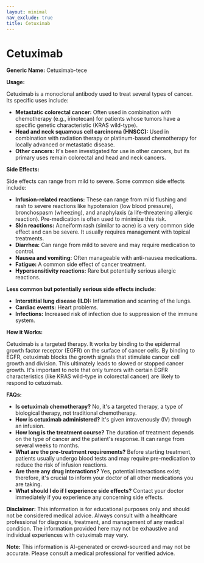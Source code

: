```yaml
---
layout: minimal
nav_exclude: true
title: Cetuximab
---
```


# Cetuximab

**Generic Name:** Cetuximab-tece

**Usage:**

Cetuximab is a monoclonal antibody used to treat several types of cancer.  Its specific uses include:

* **Metastatic colorectal cancer:**  Often used in combination with chemotherapy (e.g., irinotecan) for patients whose tumors have a specific genetic characteristic (KRAS wild-type).
* **Head and neck squamous cell carcinoma (HNSCC):** Used in combination with radiation therapy or platinum-based chemotherapy for locally advanced or metastatic disease.
* **Other cancers:** It's been investigated for use in other cancers, but its primary uses remain colorectal and head and neck cancers.


**Side Effects:**

Side effects can range from mild to severe.  Some common side effects include:

* **Infusion-related reactions:**  These can range from mild flushing and rash to severe reactions like hypotension (low blood pressure), bronchospasm (wheezing), and anaphylaxis (a life-threatening allergic reaction).  Pre-medication is often used to minimize this risk.
* **Skin reactions:**  Acneiform rash (similar to acne) is a very common side effect and can be severe.  It usually requires management with topical treatments.
* **Diarrhea:**  Can range from mild to severe and may require medication to control.
* **Nausea and vomiting:**  Often manageable with anti-nausea medications.
* **Fatigue:**  A common side effect of cancer treatment.
* **Hypersensitivity reactions:** Rare but potentially serious allergic reactions.

**Less common but potentially serious side effects include:**

* **Interstitial lung disease (ILD):**  Inflammation and scarring of the lungs.
* **Cardiac events:**  Heart problems.
* **Infections:**  Increased risk of infection due to suppression of the immune system.

**How it Works:**

Cetuximab is a targeted therapy. It works by binding to the epidermal growth factor receptor (EGFR) on the surface of cancer cells.  By binding to EGFR, cetuximab blocks the growth signals that stimulate cancer cell growth and division.  This ultimately leads to slowed or stopped cancer growth.  It's important to note that only tumors with certain EGFR characteristics (like KRAS wild-type in colorectal cancer) are likely to respond to cetuximab.


**FAQs:**

* **Is cetuximab chemotherapy?** No, it's a targeted therapy, a type of biological therapy, not traditional chemotherapy.
* **How is cetuximab administered?** It's given intravenously (IV) through an infusion.
* **How long is the treatment course?** The duration of treatment depends on the type of cancer and the patient's response.  It can range from several weeks to months.
* **What are the pre-treatment requirements?** Before starting treatment, patients usually undergo blood tests and may require pre-medication to reduce the risk of infusion reactions.
* **Are there any drug interactions?** Yes, potential interactions exist; therefore, it's crucial to inform your doctor of all other medications you are taking.
* **What should I do if I experience side effects?** Contact your doctor immediately if you experience any concerning side effects.


**Disclaimer:** This information is for educational purposes only and should not be considered medical advice.  Always consult with a healthcare professional for diagnosis, treatment, and management of any medical condition.  The information provided here may not be exhaustive and individual experiences with cetuximab may vary.


**Note:** This information is AI-generated or crowd-sourced and may not be accurate. Please consult a medical professional for verified advice.
